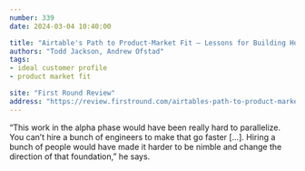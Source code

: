 ```yaml
---
number: 339
date: 2024-03-04 10:40:00

title: "Airtable's Path to Product-Market Fit — Lessons for Building Horizontal Products"
authors: "Todd Jackson, Andrew Ofstad"
tags:
- ideal customer profile
- product market fit

site: "First Round Review"
address: "https://review.firstround.com/airtables-path-to-product-market-fit-lessons-for-building-horizontal-products"
---
```


“This work in the alpha phase would have been really hard to parallelize. You can’t hire a bunch of engineers to make that go faster […]. Hiring a bunch of people would have made it harder to be nimble and change the direction of that foundation,” he says.